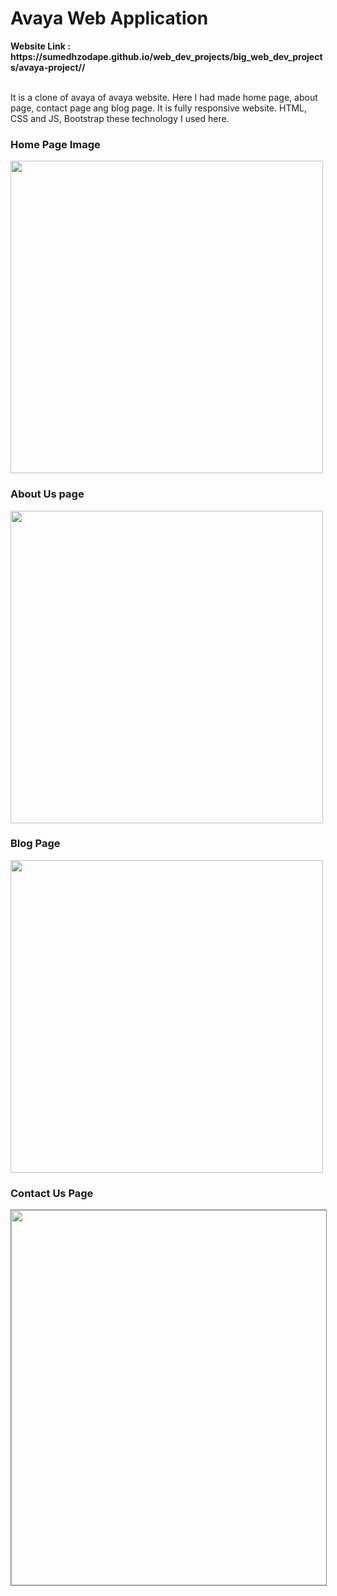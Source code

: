 <h1>Avaya Web Application</h1>
<strong>Website Link : https://sumedhzodape.github.io/web_dev_projects/big_web_dev_projects/avaya-project//</strong>
<br>
<br>
<p>It is a clone of avaya of avaya website. Here I had made home page, about page, contact page ang blog page. It is fully responsive website. HTML, CSS and JS, Bootstrap these technology I used here.</p>

<h3>Home Page Image</h3>
<img src="/project-images/Home.png" width="500px"/>

<h3>About Us page</h3>
<img src="./project-images/about.png" width="500px"/>

<h3>Blog Page</h3>
<img src="./project-images/blog.png" width="500px"/>
  
<h3>Contact Us Page</h3>
<img src="https://sumedhzodape.github.io/web_dev_projects/big_web_dev_projects/avaya-project//project_images/contact.png" width="600px" style="border:1px solid grey;"/>


